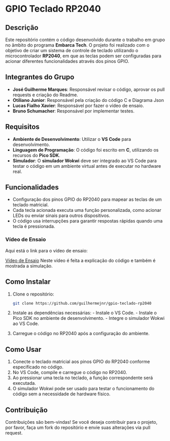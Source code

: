 #  GPIO Teclado RP2040

## Descrição

Este repositório contém o código desenvolvido durante o trabalho em grupo no âmbito do programa **Embarca Tech**. O projeto foi realizado com o objetivo de criar um sistema de controle de teclado utilizando o microcontrolador **RP2040**, em que as teclas podem ser configuradas para acionar diferentes funcionalidades através dos pinos GPIO.

## Integrantes do Grupo

- **José Guilherme Marques**: Responsável revisar o código, aprovar os pull requests e criação do Readme.
- **Otiliano Junior**: Responsável pela criação do código C e Diagrama Json
- **Lucas Fialho Xavier**: Responsável por fazer o vídeo de ensaio.
- **Bruno Schumacher**: Responsável por implementar testes.

## Requisitos

- **Ambiente de Desenvolvimento**: Utilizar o **VS Code** para desenvolvimento.
- **Linguagem de Programação**: O código foi escrito em **C**, utilizando os recursos do **Pico SDK**.
- **Simulador**: O **simulador Wokwi** deve ser integrado ao VS Code para testar o código em um ambiente virtual antes de executar no hardware real.

## Funcionalidades

- Configuração dos pinos GPIO do RP2040 para mapear as teclas de um teclado matricial.
- Cada tecla acionada executa uma função personalizada, como acionar LEDs ou enviar sinais para outros dispositivos.
- O código usa interrupções para garantir respostas rápidas quando uma tecla é pressionada.

### Vídeo de Ensaio

Aqui está o link para o vídeo de ensaio:

[Vídeo de Ensaio](https://1drv.ms/v/c/187048040209a455/EeaiMoIugI5PvVHaIcv84xsBFnFsCqxsLiWrMhRwkBXPpA?e=LfOace)
Neste vídeo é feita a explicação do código e também é mostrada a simulação.

## Como Instalar

1. Clone o repositório:

   ```bash
   git clone https://github.com/guilhermejnr/gpio-teclado-rp2040
   ```

2. Instale as dependências necessárias:
        - Instale o VS Code.
        - Instale o Pico SDK no ambiente de desenvolvimento.
        - Integre o simulador Wokwi ao VS Code. 

3. Carregue o código no RP2040 após a configuração do ambiente.

## Como Usar
1. Conecte o teclado matricial aos pinos GPIO do RP2040 conforme especificado no código.
2. No VS Code, compile e carregue o código no RP2040.
3. Ao pressionar uma tecla no teclado, a função correspondente será executada.
4. O simulador Wokwi pode ser usado para testar o funcionamento do código sem a necessidade de hardware físico.

## Contribuição
Contribuições são bem-vindas! Se você deseja contribuir para o projeto, por favor, faça um fork do repositório e envie suas alterações via pull request.
